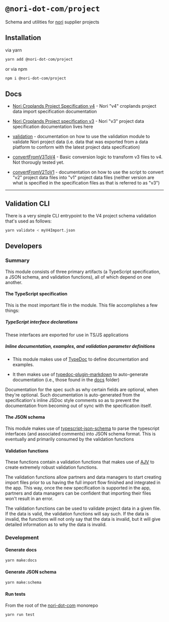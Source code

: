 # `@nori-dot-com/project`

Schema and utilities for [nori](https://nori.com) supplier projects

## Installation

via yarn

```bash
yarn add @nori-dot-com/project
```

or via npm

```bash
npm i @nori-dot-com/project
```

## Docs

- [Nori Croplands Project Specification v4](./docs/modules/v4_specification.md) - Nori "v4" croplands project data import specification documentation

- [Nori Croplands Project specification v3](./docs/modules/v3_specification.md) - Nori "v3" project data specification documentation lives here

- [validation](./docs/modules/validation.md) - documentation on how to use the validation module to validate Nori project data (i.e. data that was exported from a data platform to conform with the latest project data specification)

- [convertFromV3ToV4](./docs/modules/utils_convertfromv3tov4.md) - Basic conversion logic to transform v3 files to v4.  Not thorougly tested yet.

- [convertFromV2ToV1](./docs/modules/utils_convertfromv2tov1.md) - documentation on how to use the script to convert "v2" project data files into "v1" project data files (neither version are what is specified in the specification files as that is referred to as "v3")

---

## Validation CLI

There is a very simple CLI entrypoint to the V4 project schema validation that's used as follows:

```bash
yarn validate < myV4Import.json
```

## Developers

### Summary

This module consists of three primary artifacts (a TypeScript specification, a JSON schema, and validation functions), all of which depend on one another.

#### The TypeScript specification

This is the most important file in the module. This file accomplishes a few things:

##### TypeScript interface declarations

These interfaces are exported for use in TS/JS applications

##### Inline documentation, examples, and validation parameter definitions

- This module makes use of [TypeDoc](https://typedoc.org/) to define documentation and examples.

- It then makes use of [typedoc-plugin-markdown](https://github.com/tgreyuk/typedoc-plugin-markdown) to auto-generate documentation (i.e., those found in the [docs](docs) folder)

Documentation for the spec such as why certain fields are optional, when they're optional. Such documentation is auto-generated from the specification's inline JSDoc style comments so as to prevent the documentation from becoming out of sync with the specification itself.

#### The JSON schema

This module makes use of [typescript-json-schema](https://github.com/YousefED/typescript-json-schema) to parse the typescript interfaces (and associated comments) into JSON schema format. This is eventually and primarily consumed by the validation functions

#### Validation functions

These functions contain a validation functions that makes use of [AJV](https://github.com/ajv-validator/ajv) to create extremely robust validation functions.

The validation functions allow partners and data managers to start creating import files prior to us having the full import flow finished and integrated in the app. This way, once the new specification is supported in the app, partners and data managers can be confident that importing their files won't result in an error.

The validation functions can be used to validate project data in a given file. If the data is valid, the validation functions will say such. If the data is invalid, the functions will not only say that the data is invalid, but it will give detailed information as to why the data is invalid.

### Development

#### Generate docs

```bash
yarn make:docs
```

#### Generate JSON schema

```bash
yarn make:schema
```

#### Run tests

From the root of the [nori-dot-com](../../README.md) monorepo

```bash
yarn run test
```
